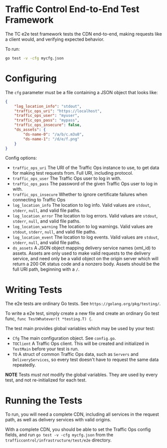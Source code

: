 <!--
    Licensed to the Apache Software Foundation (ASF) under one
    or more contributor license agreements.  See the NOTICE file
    distributed with this work for additional information
    regarding copyright ownership.  The ASF licenses this file
    to you under the Apache License, Version 2.0 (the
    "License"); you may not use this file except in compliance
    with the License.  You may obtain a copy of the License at

      http://www.apache.org/licenses/LICENSE-2.0

    Unless required by applicable law or agreed to in writing,
    software distributed under the License is distributed on an
    "AS IS" BASIS, WITHOUT WARRANTIES OR CONDITIONS OF ANY
    KIND, either express or implied.  See the License for the
    specific language governing permissions and limitations
    under the License.
-->

# Traffic Control End-to-End Test Framework

The TC e2e test framework tests the CDN end-to-end, making requests like a client would, and verifying expected behavior.

To run:

```bash
go test -v -cfg mycfg.json
```

# Configuring

The `cfg` parameter must be a file containing a JSON object that looks like:

```json
{
	"log_location_info": "stdout",
	"traffic_ops_uri": "https://localhost",
	"traffic_ops_user": "myuser",
	"traffic_ops_pass": "mypass",
	"traffic_ops_insecure": false,
	"ds_assets": {
		"ds-name-0": "/a/b/c.m3u8",
		"ds-name-1": "/d/e/f.png"
	}
}
```

Config options:

- `traffic_ops_uri` The URI of the Traffic Ops instance to use, to get data for making test requests from. Full URI, including protocol.
- `traffic_ops_user` The Traffic Ops user to log in with.
- `traffic_ops_pass` The password of the given Traffic Ops user to log in with.
- `traffic_ops_insecure` Whether to ignore certificate failures when connecting to Traffic Ops
- `log_location_info` The location to log info. Valid values are `stdout`, `stderr`, `null`, and valid file paths.
- `log_location_error` The location to log errors. Valid values are `stdout`, `stderr`, `null`, and valid file paths.
- `log_location_warning` The location to log warnings. Valid values are `stdout`, `stderr`, `null`, and valid file paths.
- `log_location_event` The location to log events. Valid values are `stdout`, `stderr`, `null`, and valid file paths.
- `ds_assets` A JSON object mapping delivery service names (xml_id) to assets. Assets are only used to make valid requests to the delivery service, and need only be a valid object on the origin server which will return a 200 OK status code and a nonzero body. Assets should be the full URI path, beginning with a `/`.

# Writing Tests

The e2e tests are ordinary Go tests. See `https://golang.org/pkg/testing/`.

To write a e2e test, simply create a new file and create an ordinary Go test func, `func TestWhatever(t *testing.T) {`.

The test main provides global variables which may be used by your test:

- `Cfg` The main configuration object. See `config.go`.
- `TOClient` A Traffic Ops client. This will be created and initialized in `TestMain` before your test is run.
- `TO` A struct of common Traffic Ops data, such as `Servers` and `DeliveryServices`, so every test doesn't have to request the same data repeatedly.

**NOTE** Tests _must not_ modify the global variables. They are used by every test, and not re-initialized for each test.

# Running the Tests

To run, you will need a complete CDN, including all services in the request path, as well as delivery services with valid origins.

With a complete CDN, you should be able to set the Traffic Ops config fields, and run `go test -v -cfg mycfg.json` from the `trafficcontrol/infrastructure/test/e2e` directory.
